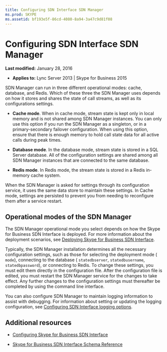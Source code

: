 ```yaml
---
title: Configuring SDN Interface SDN Manager
ms.prod: SKYPE
ms.assetid: bf193e5f-86cd-4080-8a94-3a47c9d81f08
---
```



# Configuring SDN Interface SDN Manager

 **Last modified:** January 28, 2016




 * **Applies to:** Lync Server 2013 | Skype for Business 2015

SDN Manager can run in three different operational modes: cache, database, and Redis. Which of these three the SDN Manager uses depends on how it stores and shares the state of call streams, as well as its configurations settings.





- **Cache mode**. When in cache mode, stream state is kept only in local memory and is not shared among SDN Manager instances. You can only use this option if you run the SDN Manager as a singleton, or in a primary-secondary failover configuration. When using this option, ensure that there is enough memory to hold call state data for all active calls during peak times.


- **Database mode**. In the database mode, stream state is stored in a SQL Server database. All of the configuration settings are shared among all SDN Manager instances that are connected to the same database.


- **Redis mode**. In Redis mode, the stream state is stored in a Redis in-memory cache system.


When the SDN Manager is asked for settings through its configuration service, it uses the same data store to maintain these settings. In Cache mode, settings are persisted to prevent you from needing to reconfigure them after a service restart.
## Operational modes of the SDN Manager

The SDN Manager operational mode you select depends on how the Skype for Business SDN Interface is deployed. For more information about the deployment scenarios, see  [Deploying Skype for Business SDN Interface](deploying-the-sdn-interface.md).



Typically, the SDN Manager installation determines all the necessary configuration settings, such as those for selecting the deployment mode ( `mode`), connecting to the database ( `statedbserver`,  `statedbusername`,  `statedbpassword`), or connecting to Redis. To change these settings, you must edit them directly in the configuration file. After the configuration file is edited, you must restart the SDN Manager service for the changes to take effect. Any further changes to the configuration settings must thereafter be completed by using the command line interface.



You can also configure SDN Manager to maintain logging information to assist with debugging. For information about setting or updating the logging configuration, see  [Configuring SDN Interface logging options](configuring-logging-options.md).




## Additional resources
<a name="bk_addresources"> </a>



-  [Configuring Skype for Business SDN Interface](configuring-sdn-interface.md)


-  [Skype for Business SDN Interface Schema Reference](skype-for-business-sdn-interface-schema-reference.md)



